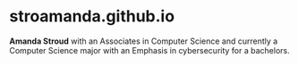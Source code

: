 # stroamanda.github.io

**Amanda Stroud**
with an Associates in Computer Science and currently a Computer Science major with an Emphasis in cybersecurity for a bachelors.
